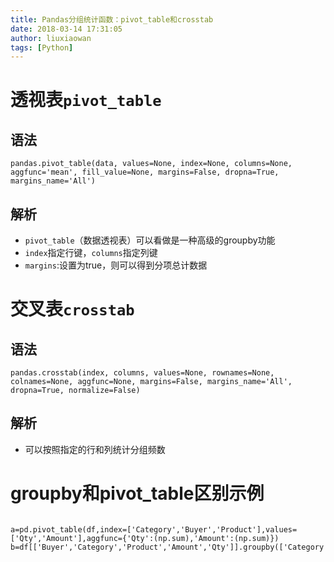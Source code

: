 ```yaml
---
title: Pandas分组统计函数：pivot_table和crosstab
date: 2018-03-14 17:31:05
author: liuxiaowan
tags: [Python]
---
```


# 透视表`pivot_table`

## 语法

```
pandas.pivot_table(data, values=None, index=None, columns=None, aggfunc='mean', fill_value=None, margins=False, dropna=True, margins_name='All')

```

## 解析

- `pivot_table`（数据透视表）可以看做是一种高级的groupby功能
- `index`指定行键，`columns`指定列键
- `margins`:设置为true，则可以得到分项总计数据

# 交叉表`crosstab`

## 语法

```
pandas.crosstab(index, columns, values=None, rownames=None, colnames=None, aggfunc=None, margins=False, margins_name='All', dropna=True, normalize=False)
```

## 解析

- 可以按照指定的行和列统计分组频数


# groupby和pivot_table区别示例

```

a=pd.pivot_table(df,index=['Category','Buyer','Product'],values=['Qty','Amount'],aggfunc={'Qty':(np.sum),'Amount':(np.sum)})
b=df[['Buyer','Category','Product','Amount','Qty']].groupby(['Category','Buyer','Product']).sum()

```
